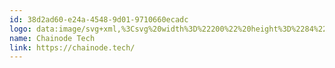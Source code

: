 ```yaml
---
id: 38d2ad60-e24a-4548-9d01-9710660ecadc
logo: data:image/svg+xml,%3Csvg%20width%3D%22200%22%20height%3D%2284%22%20viewBox%3D%220%200%20200%2084%22%20fill%3D%22none%22%20xmlns%3D%22http%3A%2F%2Fwww.w3.org%2F2000%2Fsvg%22%3E%0A%3Cpath%20fill-rule%3D%22evenodd%22%20clip-rule%3D%22evenodd%22%20d%3D%22M110.927%2037.8642H104.703L104.706%2038.8592C104.716%2041.4054%20102.622%2043.4724%20100.034%2043.4724H79.2358C76.6389%2043.4724%2074.5318%2041.3993%2074.5318%2038.8447V37.1446C74.5318%2035.0772%2076.2381%2033.3977%2078.3419%2033.3977H83.4364C85.2184%2033.3977%2086.6648%2031.9773%2086.6648%2030.2235C86.6648%2028.469%2085.2184%2027.0488%2083.4364%2027.0488H78.6057C72.7475%2027.0488%2068%2031.7182%2068%2037.4807V38.4927C68%2044.6443%2073.0561%2049.6439%2079.3106%2049.6669C86.6023%2049.6978%2093.9786%2049.6792%2099.7706%2049.652C105.941%2049.6208%20110.927%2044.6902%20110.927%2038.6212V37.8642ZM89.4763%2039.1045H95.6425L95.6386%2038.0893C95.6288%2035.4924%2097.705%2033.3858%20100.267%2033.3858H120.869C123.443%2033.3858%20125.529%2035.4984%20125.529%2038.1044V39.839C125.529%2041.9475%20123.84%2043.6605%20121.756%2043.6605H116.709C114.944%2043.6605%20113.512%2045.1094%20113.512%2046.8972C113.512%2048.6881%20114.944%2050.1366%20116.709%2050.1366H121.494C127.294%2050.1366%20132%2045.3716%20132%2039.496V38.4639C132%2032.1883%20126.992%2027.0888%20120.795%2027.0632C113.572%2027.0344%20106.266%2027.0531%20100.529%2027.0822C94.4159%2027.1121%2089.4763%2032.1399%2089.4763%2038.3325V39.1045ZM74.1819%2061.2841C74.1302%2061.2286%2074.0689%2061.2008%2073.9979%2061.2008C73.9558%2061.2008%2073.9171%2061.2096%2073.8821%2061.2274C73.8465%2061.2455%2073.8125%2061.2688%2073.7803%2061.2983C73.681%2061.3909%2073.5732%2061.4738%2073.4584%2061.5458C73.3501%2061.6132%2073.2349%2061.6682%2073.1149%2061.7101C72.986%2061.7546%2072.853%2061.7858%2072.718%2061.8035C72.5743%2061.8229%2072.4138%2061.833%2072.2363%2061.833C71.9394%2061.833%2071.662%2061.7767%2071.4037%2061.664C71.1455%2061.5512%2070.9214%2061.3888%2070.7309%2061.176C70.5404%2060.9633%2070.3896%2060.7021%2070.2783%2060.3917C70.167%2060.0813%2070.1112%2059.7267%2070.1112%2059.3276C70.1112%2058.9424%2070.167%2058.5948%2070.2783%2058.2861C70.3896%2057.9773%2070.5445%2057.7149%2070.7429%2057.499C70.942%2057.2832%2071.1847%2057.1135%2071.4544%2057.0014C71.7302%2056.8854%2072.0326%2056.8275%2072.3619%2056.8275C72.6427%2056.8275%2072.8741%2056.8569%2073.0564%2056.9157C73.2388%2056.9744%2073.3898%2057.0385%2073.5091%2057.107C73.6285%2057.1758%2073.727%2057.2395%2073.8043%2057.2983C73.8819%2057.357%2073.9576%2057.3865%2074.0319%2057.3865C74.1027%2057.3865%2074.1585%2057.3721%2074.1988%2057.3426C74.239%2057.3131%2074.2722%2057.2785%2074.2981%2057.2395L74.7336%2056.6267C74.456%2056.3488%2074.123%2056.126%2073.7341%2055.9576C73.3452%2055.7892%2072.8912%2055.7051%2072.3716%2055.7051C71.8393%2055.7051%2071.3529%2055.7941%2070.9125%2055.972C70.4721%2056.1503%2070.0937%2056.3995%2069.7775%2056.7196C69.4612%2057.0402%2069.216%2057.4219%2069.0418%2057.8647C68.8676%2058.3077%2068.7805%2058.7952%2068.7805%2059.3279C68.7805%2059.8539%2068.8586%2060.3396%2069.0151%2060.784C69.1716%2061.2284%2069.3967%2061.6108%2069.6904%2061.9309C69.9838%2062.2514%2070.338%2062.5015%2070.7527%2062.681C71.1673%2062.861%2071.6343%2062.9509%2072.1539%2062.9509C72.7347%2062.9509%2073.2325%2062.8562%2073.647%2062.6666C74.0555%2062.4817%2074.4147%2062.201%2074.6949%2061.8476L74.1819%2061.2841ZM75.6095%2055.5874V62.8721H76.8049V59.2347C76.9663%2059.0712%2077.1372%2058.9424%2077.318%2058.8474C77.4987%2058.7527%2077.6922%2058.7053%2077.8988%2058.7053C78.1796%2058.7053%2078.3903%2058.7896%2078.5305%2058.9578C78.6709%2059.126%2078.7411%2059.3641%2078.7411%2059.6713V62.8723H79.9367V59.6713C79.9367%2059.3903%2079.9005%2059.1326%2079.8279%2058.8991C79.7552%2058.6655%2079.6488%2058.4641%2079.5083%2058.2959C79.3656%2058.1258%2079.1859%2057.9916%2078.9833%2057.9039C78.7735%2057.8109%2078.5331%2057.7641%2078.262%2057.7641C77.949%2057.7641%2077.6765%2057.8212%2077.4441%2057.9356C77.2117%2058.05%2076.9986%2058.2007%2076.8051%2058.3866V55.5874H75.6095ZM84.4667%2062.8725H85.0039H85.0045V59.6958C85.0045%2059.4111%2084.9634%2059.1498%2084.8812%2058.911C84.799%2058.6728%2084.6787%2058.4674%2084.5208%2058.2959C84.3627%2058.1244%2084.17%2057.9905%2083.9424%2057.8942C83.7151%2057.7975%2083.456%2057.7493%2083.1656%2057.7493C82.3589%2057.7493%2081.6702%2058.0144%2081.099%2058.5437L81.3167%2058.931C81.352%2058.9929%2081.3999%2059.0465%2081.4572%2059.0881C81.5152%2059.1304%2081.5846%2059.1518%2081.6651%2059.1518C81.7583%2059.1528%2081.8501%2059.1291%2081.9313%2059.083C82.0119%2059.0374%2082.0998%2058.9859%2082.1951%2058.9288C82.302%2058.8662%2082.4146%2058.8145%2082.5315%2058.7742C82.6603%2058.7286%2082.8217%2058.7057%2083.0154%2058.7057C83.2831%2058.7057%2083.4874%2058.7872%2083.6276%2058.9502C83.768%2059.1133%2083.8382%2059.3643%2083.8382%2059.7034V60C83.2735%2060%2082.8007%2060.0491%2082.42%2060.1474C82.0392%2060.2462%2081.7341%2060.3696%2081.5052%2060.5191C81.276%2060.6681%2081.1122%2060.8357%2081.0139%2061.0208C80.9154%2061.2059%2080.8662%2061.3935%2080.8662%2061.584C80.8662%2061.8103%2080.9016%2062.0084%2080.9726%2062.1791C81.0434%2062.3498%2081.1425%2062.4922%2081.2701%2062.607C81.3977%2062.7218%2081.5502%2062.808%2081.7276%2062.8651C81.9051%2062.9226%2082.0986%2062.9513%2082.3084%2062.9513C82.4859%2062.9513%2082.6473%2062.9368%2082.7924%2062.9069C82.934%2062.8787%2083.0719%2062.8344%2083.2037%2062.7748C83.3327%2062.7159%2083.4579%2062.6431%2083.5788%2062.5565C83.6996%2062.4699%2083.8232%2062.3693%2083.9489%2062.2549L84.0554%2062.6128C84.0875%2062.7175%2084.136%2062.7868%2084.2005%2062.821C84.265%2062.8556%2084.3537%2062.8725%2084.4667%2062.8725ZM83.0197%2062.0836C82.9163%2062.1061%2082.8034%2062.1175%2082.6809%2062.1175C82.4806%2062.1175%2082.3184%2062.0717%2082.1943%2061.9793C82.0699%2061.887%2082.0079%2061.734%2082.0079%2061.5199C82.0079%2061.4112%2082.0376%2061.3109%2082.0974%2061.2187C82.1572%2061.1266%2082.258%2061.046%2082.4%2060.9767C82.5421%2060.9075%2082.7299%2060.8508%2082.9639%2060.8064C83.1978%2060.7617%2083.4892%2060.7397%2083.8376%2060.7397V61.5815C83.7505%2061.6718%2083.6642%2061.7499%2083.5788%2061.8159C83.4959%2061.8804%2083.4067%2061.9362%2083.3126%2061.9822C83.2206%2062.0274%2083.1231%2062.0612%2083.0197%2062.0836ZM87.5692%2056.6708C87.6111%2056.5793%2087.6323%2056.4816%2087.6323%2056.3768C87.6323%2056.2688%2087.6111%2056.1674%2087.5692%2056.0728C87.5273%2055.9782%2087.4717%2055.8966%2087.4023%2055.8277C87.3329%2055.7593%2087.2515%2055.7044%2087.1579%2055.6634C87.0643%2055.6228%2086.9642%2055.6022%2086.8577%2055.6022C86.757%2055.6018%2086.6574%2055.6226%2086.5651%2055.6634C86.4758%2055.7026%2086.3946%2055.7583%2086.3255%2055.8277C86.2578%2055.8966%2086.2036%2055.9782%2086.1633%2056.0728C86.123%2056.1674%2086.1029%2056.269%2086.1029%2056.3768C86.1022%2056.4781%2086.1228%2056.5783%2086.1633%2056.6708C86.2022%2056.7604%2086.2572%2056.8419%2086.3255%2056.9111C86.3944%2056.9808%2086.4757%2057.0365%2086.5651%2057.0754C86.6569%2057.1165%2086.7545%2057.1367%2086.8577%2057.1367C86.9644%2057.1367%2087.0643%2057.1165%2087.1579%2057.0754C87.34%2056.9973%2087.4868%2056.8529%2087.5692%2056.6708ZM87.4532%2062.8723V57.8427H86.2576V62.8723H87.4532ZM88.8035%2057.8429V62.8725H89.9987V59.2351C90.1601%2059.0716%2090.331%2058.9428%2090.5117%2058.8478C90.6925%2058.7531%2090.886%2058.7057%2091.0926%2058.7057C91.3734%2058.7057%2091.584%2058.7901%2091.7243%2058.9583C91.8647%2059.1265%2091.9349%2059.3645%2091.9349%2059.6717V62.8727H93.1305V59.6717C93.1305%2059.3907%2093.0943%2059.1331%2093.0216%2058.8995C92.949%2058.666%2092.8426%2058.4646%2092.7021%2058.2964C92.5594%2058.1263%2092.3797%2057.9921%2092.1771%2057.9043C91.9673%2057.8113%2091.7269%2057.7645%2091.4558%2057.7645C91.2879%2057.7645%2091.1333%2057.781%2090.9912%2057.8136C90.8492%2057.8462%2090.7161%2057.8936%2090.5919%2057.9556C90.4676%2058.0175%2090.35%2058.0913%2090.2386%2058.1762C90.1273%2058.2611%2090.0215%2058.3557%2089.9216%2058.4604L89.8393%2058.0634C89.7909%2057.916%2089.6892%2057.8429%2089.5343%2057.8429H88.8035ZM97.4358%2057.9453C97.134%2057.8245%2096.7976%2057.7641%2096.4266%2057.7641C96.0554%2057.7641%2095.7182%2057.8245%2095.4149%2057.9453C95.1117%2058.0665%2094.8526%2058.238%2094.6381%2058.4602C94.4234%2058.6824%2094.2574%2058.9537%2094.1395%2059.2738C94.0217%2059.5944%2093.9629%2059.9522%2093.9629%2060.3476C93.9629%2060.7465%2094.0217%2061.106%2094.1395%2061.4261C94.2574%2061.7466%2094.4234%2062.0191%2094.6381%2062.2451C94.8526%2062.4706%2095.1117%2062.6437%2095.4149%2062.7645C95.7184%2062.8857%2096.0556%2062.9461%2096.4266%2062.9461C96.7976%2062.9461%2097.134%2062.8857%2097.4358%2062.7645C97.7374%2062.6437%2097.9948%2062.4706%2098.2077%2062.2451C98.4208%2062.0191%2098.5852%2061.7466%2098.7014%2061.4261C98.8176%2061.1062%2098.8756%2060.7467%2098.8756%2060.3476C98.8756%2059.9522%2098.8176%2059.5944%2098.7014%2059.2738C98.5852%2058.9539%2098.4206%2058.6824%2098.2077%2058.4602C97.9948%2058.238%2097.7374%2058.0665%2097.4358%2057.9453ZM97.3438%2061.5928C97.1454%2061.8738%2096.8395%2062.0144%2096.4266%2062.0144C96.0071%2062.0144%2095.6974%2061.873%2095.4973%2061.5904C95.2973%2061.3078%2095.1974%2060.8967%2095.1974%2060.3573C95.1974%2059.8182%2095.2973%2059.4056%2095.4973%2059.1197C95.6974%2058.8337%2096.0071%2058.6905%2096.4266%2058.6905C96.8395%2058.6905%2097.1454%2058.8325%2097.3438%2059.1172C97.5422%2059.4014%2097.6415%2059.8149%2097.6415%2060.3573C97.6415%2060.9%2097.5422%2061.3119%2097.3438%2061.5928ZM102.999%2062.652C103.048%2062.7993%20103.149%2062.8725%20103.304%2062.8725V62.8721H104.035V55.5869H102.84V58.2442C102.685%2058.0946%20102.507%2057.9727%20102.312%2057.8839C102.115%2057.7942%20101.878%2057.7491%20101.601%2057.7491C101.275%2057.7491%20100.981%2057.8155%20100.72%2057.948C100.458%2058.0799%20100.229%2058.268%20100.047%2058.4992C99.8596%2058.7348%2099.7159%2059.0125%2099.616%2059.333C99.5161%2059.6531%2099.466%2059.9996%2099.466%2060.3721C99.466%2060.784%2099.5102%2061.1499%2099.5991%2061.4704C99.6878%2061.7905%2099.8136%2062.0593%2099.9766%2062.2768C100.139%2062.4943%20100.334%2062.66%20100.56%2062.7744C100.786%2062.8888%20101.034%2062.9459%20101.305%2062.9459C101.469%2062.9471%20101.632%2062.9282%20101.792%2062.8896C101.938%2062.8537%20102.079%2062.8002%20102.213%2062.7303C102.343%2062.6622%20102.465%2062.58%20102.578%2062.4852C102.694%2062.3875%20102.802%2062.281%20102.902%2062.1667L102.999%2062.652ZM102.346%2061.8285C102.172%2061.9328%20101.96%2061.9851%20101.712%2061.9851C101.557%2061.9851%20101.417%2061.9565%20101.291%2061.8994C101.165%2061.8423%20101.058%2061.7493%20100.972%2061.6201C100.885%2061.4908%20100.818%2061.324%20100.771%2061.12C100.724%2060.9159%20100.7%2060.6667%20100.7%2060.3723C100.7%2060.0817%20100.728%2059.8288%20100.783%2059.615C100.837%2059.4008%20100.916%2059.2246%20101.017%2059.0856C101.119%2058.9467%20101.243%2058.8428%20101.39%2058.774C101.537%2058.7055%20101.7%2058.6713%20101.881%2058.6713C102.058%2058.6699%20102.234%2058.7048%20102.397%2058.774C102.557%2058.8428%20102.704%2058.9603%20102.84%2059.1271V61.382C102.685%2061.5751%20102.52%2061.7237%20102.346%2061.8285ZM108.243%2057.9158C107.98%2057.8148%20107.692%2057.7641%20107.38%2057.7641C107.008%2057.7641%20106.675%2057.8295%20106.38%2057.9599C106.085%2058.0908%20105.834%2058.2679%20105.63%2058.4918C105.425%2058.7156%20105.267%2058.9789%20105.158%2059.2813C105.048%2059.5837%20104.993%2059.9061%20104.993%2060.2495C104.993%2060.6906%20105.056%2061.0787%20105.182%2061.4137C105.308%2061.7487%20105.481%2062.0296%20105.7%2062.2568C105.919%2062.484%20106.178%2062.6557%20106.474%2062.7717C106.771%2062.8878%20107.092%2062.9457%20107.438%2062.9457C107.612%2062.9457%20107.792%2062.9325%20107.977%2062.9063C108.163%2062.8801%20108.345%2062.8356%20108.524%2062.7719C108.703%2062.708%20108.875%2062.6231%20109.04%2062.5167C109.204%2062.4108%20109.353%2062.2793%20109.485%2062.1222L109.136%2061.6809C109.11%2061.645%20109.08%2061.6174%20109.044%2061.5976C109.009%2061.5782%20108.967%2061.5681%20108.918%2061.5681C108.844%2061.5681%20108.768%2061.591%20108.688%2061.637C108.61%2061.6823%20108.518%2061.7332%20108.413%2061.7887C108.308%2061.8441%20108.185%2061.8948%20108.045%2061.9408C107.904%2061.9864%20107.737%2062.0092%20107.544%2062.0092C107.15%2062.0092%20106.834%2061.8884%20106.595%2061.6464C106.357%2061.4044%20106.219%2061.0256%20106.184%2060.509H109.253C109.299%2060.5106%20109.345%2060.5031%20109.388%2060.4869C109.423%2060.4725%20109.453%2060.4468%20109.473%2060.4138C109.494%2060.3791%20109.508%2060.3321%20109.516%2060.2713C109.524%2060.2111%20109.529%2060.1353%20109.529%2060.0435C109.529%2059.681%20109.475%2059.3579%20109.369%2059.0753C109.262%2058.7927%20109.114%2058.5538%20108.924%2058.3594C108.731%2058.1639%20108.499%2058.0126%20108.243%2057.9158ZM106.586%2058.9308C106.783%2058.7315%20107.055%2058.6317%20107.404%2058.6317C107.581%2058.6317%20107.736%2058.662%20107.868%2058.7224C107.995%2058.779%20108.108%2058.8636%20108.198%2058.97C108.286%2059.0772%20108.352%2059.2016%20108.391%2059.3355C108.433%2059.4742%20108.454%2059.622%20108.454%2059.7791H106.208C106.263%2059.4132%20106.389%2059.1302%20106.586%2058.9308ZM117.369%2056.8672V55.7834H111.847V56.8672H113.962V62.8725H115.264V56.8672H117.369ZM120.058%2057.9158C119.795%2057.8148%20119.507%2057.7641%20119.194%2057.7641C118.823%2057.7641%20118.49%2057.8295%20118.195%2057.9599C117.899%2058.0908%20117.649%2058.2679%20117.444%2058.4918C117.24%2058.7156%20117.082%2058.9789%20116.972%2059.2813C116.863%2059.5837%20116.808%2059.9061%20116.808%2060.2495C116.808%2060.6906%20116.871%2061.0787%20116.997%2061.4137C117.122%2061.7487%20117.295%2062.0296%20117.515%2062.2568C117.734%2062.484%20117.992%2062.6557%20118.289%2062.7717C118.586%2062.8878%20118.907%2062.9457%20119.252%2062.9457C119.426%2062.9457%20119.606%2062.9325%20119.792%2062.9063C119.977%2062.8801%20120.16%2062.8356%20120.339%2062.7719C120.518%2062.708%20120.689%2062.6231%20120.854%2062.5167C121.019%2062.4108%20121.167%2062.2793%20121.299%2062.1222L120.951%2061.6809C120.925%2061.645%20120.894%2061.6174%20120.859%2061.5976C120.823%2061.5782%20120.781%2061.5681%20120.733%2061.5681C120.659%2061.5681%20120.582%2061.591%20120.503%2061.637C120.424%2061.6823%20120.332%2061.7332%20120.227%2061.7887C120.122%2061.8441%20120%2061.8948%20119.859%2061.9408C119.719%2061.9864%20119.552%2062.0092%20119.359%2062.0092C118.965%2062.0092%20118.649%2061.8884%20118.41%2061.6464C118.171%2061.4044%20118.034%2061.0256%20117.998%2060.509H121.067C121.113%2060.5106%20121.159%2060.5031%20121.203%2060.4869C121.238%2060.4725%20121.268%2060.4468%20121.287%2060.4138C121.308%2060.3791%20121.323%2060.3321%20121.331%2060.2713C121.339%2060.2111%20121.343%2060.1353%20121.343%2060.0435C121.343%2059.681%20121.29%2059.3579%20121.183%2059.0753C121.077%2058.7927%20120.928%2058.5538%20120.738%2058.3594C120.545%2058.1639%20120.313%2058.0126%20120.058%2057.9158ZM118.4%2058.9308C118.597%2058.7315%20118.87%2058.6317%20119.218%2058.6317C119.396%2058.6317%20119.551%2058.662%20119.683%2058.7224C119.809%2058.779%20119.922%2058.8636%20120.012%2058.97C120.1%2059.0772%20120.166%2059.2016%20120.206%2059.3355C120.247%2059.4742%20120.268%2059.622%20120.268%2059.7791H118.023C118.077%2059.4132%20118.203%2059.1302%20118.4%2058.9308ZM125.701%2059.0141C125.74%2058.9828%20125.775%2058.9466%20125.805%2058.9063L126.12%2058.4646C125.904%2058.2441%20125.648%2058.0677%20125.367%2057.9449C125.088%2057.8241%20124.763%2057.7637%20124.392%2057.7637C124.001%2057.7637%20123.656%2057.8289%20123.356%2057.9597C123.056%2058.0906%20122.804%2058.271%20122.601%2058.5017C122.398%2058.7319%20122.244%2059.005%20122.139%2059.3202C122.034%2059.6358%20121.981%2059.978%20121.981%2060.3472C121.981%2060.759%20122.04%2061.1257%20122.158%2061.4479C122.276%2061.7701%20122.435%2062.0418%20122.637%2062.264C122.839%2062.4862%20123.075%2062.6557%20123.346%2062.7717C123.617%2062.8878%20123.906%2062.9457%20124.212%2062.9457C124.389%2062.9455%20124.565%2062.9323%20124.74%2062.9063C125.098%2062.8563%20125.439%2062.723%20125.737%2062.5167C125.892%2062.4108%20126.036%2062.2793%20126.168%2062.1222L125.824%2061.6809C125.776%2061.606%20125.703%2061.5681%20125.607%2061.5681C125.532%2061.5681%20125.465%2061.592%20125.406%2061.6394C125.346%2061.687%20125.276%2061.739%20125.195%2061.7961C125.114%2061.8538%20125.015%2061.9058%20124.897%2061.9532C124.78%2062.0008%20124.626%2062.0245%20124.435%2062.0245C124.245%2062.0245%20124.074%2061.9874%20123.922%2061.9142C123.771%2061.8406%20123.642%2061.7328%20123.535%2061.5906C123.429%2061.4483%20123.347%2061.2729%20123.291%2061.0635C123.234%2060.8545%20123.206%2060.6158%20123.206%2060.3476C123.206%2060.0895%20123.232%2059.8584%20123.283%2059.654C123.335%2059.4499%20123.413%2059.2759%20123.518%2059.1318C123.621%2058.9902%20123.756%2058.8765%20123.913%2058.801C124.071%2058.7245%20124.255%2058.6857%20124.465%2058.6857C124.629%2058.6857%20124.767%2058.7045%20124.878%2058.742C124.99%2058.7797%20125.086%2058.8222%20125.166%2058.8696C125.247%2058.917%20125.316%2058.9593%20125.374%2058.9968C125.427%2059.0328%20125.49%2059.0524%20125.553%2059.0531C125.618%2059.0531%20125.667%2059.0403%20125.701%2059.0141ZM126.933%2055.5874V62.8721H128.128V59.2347C128.29%2059.0712%20128.461%2058.9424%20128.641%2058.8474C128.822%2058.7527%20129.016%2058.7053%20129.222%2058.7053C129.503%2058.7053%20129.714%2058.7896%20129.854%2058.9578C129.994%2059.126%20130.065%2059.3641%20130.065%2059.6713V62.8723H131.26V59.6713C131.26%2059.3903%20131.224%2059.1326%20131.151%2058.8991C131.079%2058.6655%20130.972%2058.4641%20130.832%2058.2959C130.689%2058.1258%20130.509%2057.9916%20130.307%2057.9039C130.097%2057.8109%20129.856%2057.7641%20129.586%2057.7641C129.272%2057.7641%20129%2057.8212%20128.767%2057.9356C128.535%2058.05%20128.322%2058.2007%20128.128%2058.3866V55.5874H126.933Z%22%20fill%3D%22%237A8AA0%22%2F%3E%0A%3C%2Fsvg%3E%0A
name: Chainode Tech
link: https://chainode.tech/
---
```

